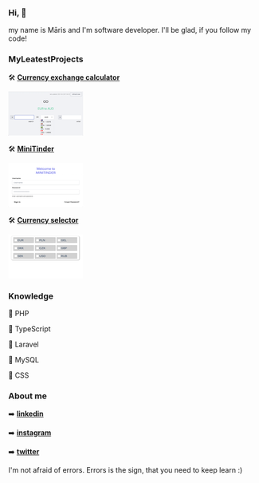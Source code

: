 ### Hi, 👋

my name is Māris and I'm software developer. I'll be glad, if you follow my code!

### MyLeatestProjects


:hammer_and_wrench: [**Currency exchange calculator**](https://github.com/mrusins/Currency_exchange)

[![image calc](https://github.com/mrusins/Currency_exchange/blob/master/public/img/redme_s.png)](https://github.com/mrusins/Currency_exchange)

:hammer_and_wrench: [**MiniTinder**](https://github.com/mrusins/tinder)

[![image calc](https://github.com/mrusins/tinder/blob/master/public/screenshoots/tinder_s.png)](https://github.com/mrusins/tinder)

:hammer_and_wrench: [**Currency selector**](https://github.com/mrusins/currency-selector)

[![image calc](https://github.com/mrusins/currency-selector/blob/master/public/screenshoots/currencySelector_s.png)](https://github.com/mrusins/currency-selector)

### Knowledge

:briefcase: PHP

:briefcase: TypeScript

:briefcase: Laravel

:briefcase: MySQL

:briefcase: CSS

### About me


:arrow_right: [**linkedin**](https://linkedin.com/in/maris-rusins/)

:arrow_right: [**instagram**](https://instagram.com/mrusins/)

:arrow_right: [**twitter**](https://twitter.com/mrusins)



I'm not afraid of errors. Errors is the sign, that you need to keep learn :)

